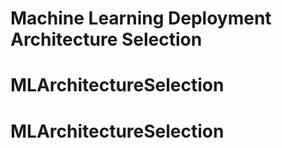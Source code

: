 # Machine Learning Deployment Architecture Selection
# MLArchitectureSelection
# MLArchitectureSelection
